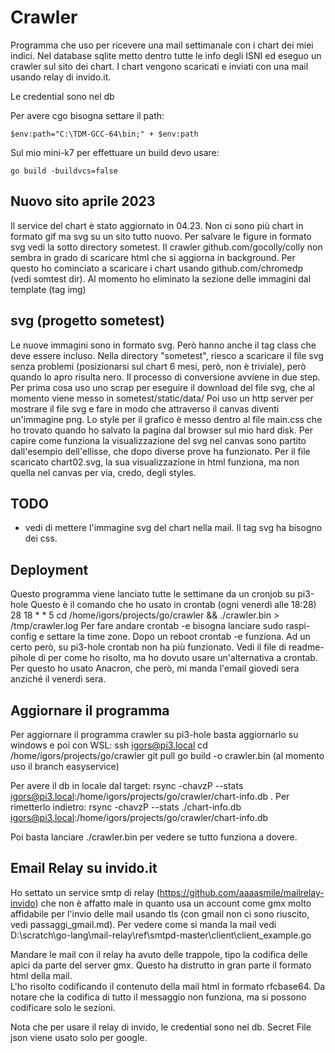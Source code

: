 # Crawler
Programma che uso per ricevere una mail settimanale con i chart dei miei indici.
Nel database sqlite metto dentro tutte le info degli ISNI ed
eseguo un crawler sul sito dei chart. 
I chart vengono scaricati e inviati con una mail usando relay di invido.it.

Le credential sono nel db

Per avere cgo bisogna settare il path:

    $env:path="C:\TDM-GCC-64\bin;" + $env:path

Sul mio mini-k7 per effettuare un build devo usare:

	go build -buildvcs=false
	
## Nuovo sito aprile 2023
Il service del chart è stato aggiornato in 04.23. Non ci sono più chart
in formato gif ma svg su un sito tutto nuovo. Per salvare le figure 
in formato svg vedi la sotto directory sometest. Il crawler  github.com/gocolly/colly
non sembra in grado di scaricare html che si aggiorna in background. Per questo
ho cominciato a scaricare i chart usando github.com/chromedp (vedi somtest dir).
Al momento ho eliminato la sezione delle immagini dal template (tag img)

## svg (progetto sometest)
Le nuove immagini sono in formato svg. Però hanno anche il tag class che deve essere
incluso. Nella directory "sometest", riesco a scaricare il file svg senza problemi 
(posizionarsi sul chart 6 mesi, però, non è triviale), però
quando lo apro risulta nero. 
Il processo di conversione avviene in due step. Per prima cosa uso uno scrap per eseguire
il download del file svg, che al momento viene messo in sometest/static/data/
Poi uso un http server per mostrare il file svg e fare in modo che attraverso il canvas diventi
un'immagine png. Lo style per il grafico è messo dentro al file main.css che ho trovato quando
ho salvato la pagina dal browser sul mio hard disk.
Per capire come funziona la visualizzazione del svg nel canvas sono partito dall'esempio dell'ellisse,
che dopo diverse prove ha funzionato. Per il file scaricato chart02.svg, la sua visualizzazione 
in html funziona, ma non quella nel canvas per via, credo, degli styles.


## TODO
 - vedi di mettere l'immagine svg del chart nella mail. Il tag svg ha bisogno dei css.

## Deployment
Questo programma viene lanciato tutte le settimane da un cronjob su pi3-hole
Questo è il comando che ho usato in crontab (ogni venerdì alle 18:28)
28 18 * * 5  cd /home/igors/projects/go/crawler && ./crawler.bin > /tmp/crawler.log
Per fare andare crontab -e bisogna lanciare sudo raspi-config e settare la time zone.
Dopo un reboot crontab -e funziona. Ad un certo però, su pi3-hole crontab non ha più funzionato.
Vedi il file di readme-pihole di per come ho risolto, ma ho dovuto usare un'alternativa a crontab.
Per questo ho usato Anacron, che però, mi manda l'email giovedi sera anziché il venerdì sera.

## Aggiornare il programma
Per aggiornare il programma crawler su pi3-hole basta aggiornarlo su windows e 
poi con WSL:
ssh igors@pi3.local
cd /home/igors/projects/go/crawler
git pull
go build -o crawler.bin
(al momento uso il branch easyservice)

Per avere il db in locale dal target:
rsync -chavzP --stats igors@pi3.local:/home/igors/projects/go/crawler/chart-info.db . 
Per rimetterlo indietro:
rsync -chavzP --stats ./chart-info.db igors@pi3.local:/home/igors/projects/go/crawler/chart-info.db

Poi basta lanciare ./crawler.bin per vedere se tutto funziona a dovere.

## Email Relay su invido.it
Ho settato un service smtp di relay (https://github.com/aaaasmile/mailrelay-invido) che non è affatto male in quanto usa un account come gmx molto affidabile per l'invio delle mail usando tls (con gmail non ci sono riuscito, vedi passaggi_gmail.md).
Per vedere come si manda la mail vedi  
D:\scratch\go-lang\mail-relay\ref\smtpd-master\client\client_example.go

Mandare le mail con il relay ha avuto delle trappole, tipo la codifica
delle apici da parte del server gmx. Questo ha distrutto in gran parte 
il formato html della mail.  
L'ho risolto codificando il contenuto della mail html in formato rfcbase64.
Da notare che la codifica di tutto il messaggio non funziona, ma si possono 
codificare solo le sezioni.

Nota che per usare il relay di invido, le credential sono nel db. Secret File json 
viene usato solo per google.

